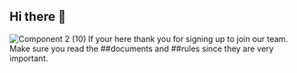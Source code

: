 ## Hi there 👋

![Component 2 (10)](https://github.com/Logosic-Inc/.github/assets/107327227/a6cd8132-3f3c-4272-b5dd-5a10a1180612)
If your here thank you for signing up to join our team.
Make sure you read the ##documents and ##rules since they are very important.
